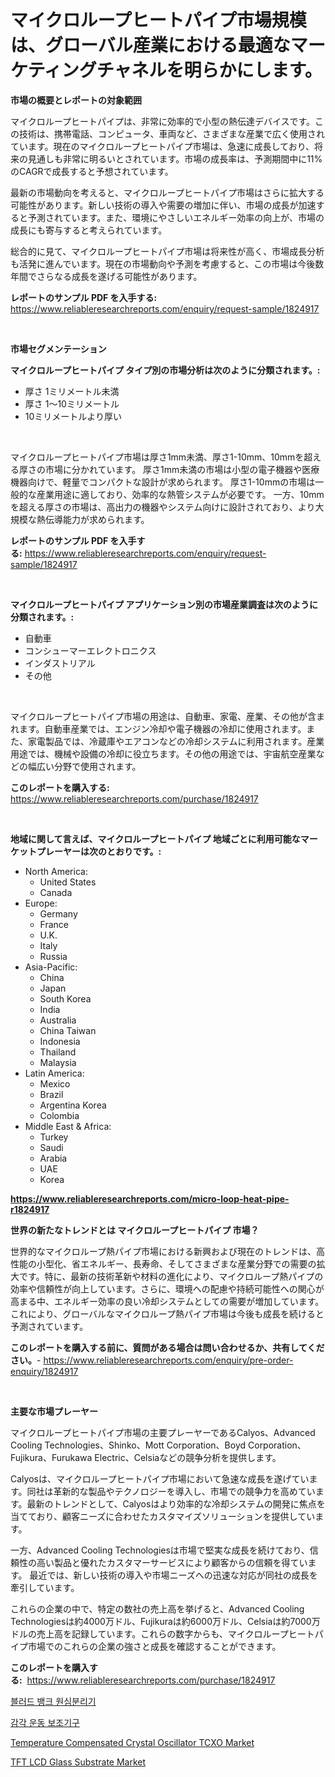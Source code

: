 <p><h1>マイクロループヒートパイプ市場規模は、グローバル産業における最適なマーケティングチャネルを明らかにします。</h1></p><p><strong>市場の概要とレポートの対象範囲</strong></p>
<p><p>マイクロループヒートパイプは、非常に効率的で小型の熱伝達デバイスです。この技術は、携帯電話、コンピュータ、車両など、さまざまな産業で広く使用されています。現在のマイクロループヒートパイプ市場は、急速に成長しており、将来の見通しも非常に明るいとされています。市場の成長率は、予測期間中に11%のCAGRで成長すると予想されています。</p><p>最新の市場動向を考えると、マイクロループヒートパイプ市場はさらに拡大する可能性があります。新しい技術の導入や需要の増加に伴い、市場の成長が加速すると予測されています。また、環境にやさしいエネルギー効率の向上が、市場の成長にも寄与すると考えられています。</p><p>総合的に見て、マイクロループヒートパイプ市場は将来性が高く、市場成長分析も活発に進んでいます。現在の市場動向や予測を考慮すると、この市場は今後数年間でさらなる成長を遂げる可能性があります。</p></p>
<p><strong>レポートのサンプル PDF を入手する:</strong> <a href="https://www.reliableresearchreports.com/enquiry/request-sample/1824917">https://www.reliableresearchreports.com/enquiry/request-sample/1824917</a></p>
<p>&nbsp;</p>
<p><strong>市場セグメンテーション</strong></p>
<p><strong>マイクロループヒートパイプ タイプ別の市場分析は次のように分類されます。:</strong></p>
<p><ul><li>厚さ 1ミリメートル未満</li><li>厚さ 1〜10ミリメートル</li><li>10ミリメートルより厚い</li></ul></p>
<p>&nbsp;</p>
<p><p>マイクロループヒートパイプ市場は厚さ1mm未満、厚さ1-10mm、10mmを超える厚さの市場に分かれています。 厚さ1mm未満の市場は小型の電子機器や医療機器向けで、軽量でコンパクトな設計が求められます。 厚さ1-10mmの市場は一般的な産業用途に適しており、効率的な熱管システムが必要です。 一方、10mmを超える厚さの市場は、高出力の機器やシステム向けに設計されており、より大規模な熱伝導能力が求められます。</p></p>
<p><strong>レポートのサンプル PDF を入手する:</strong>&nbsp;<a href="https://www.reliableresearchreports.com/enquiry/request-sample/1824917">https://www.reliableresearchreports.com/enquiry/request-sample/1824917</a></p>
<p>&nbsp;</p>
<p><strong> マイクロループヒートパイプ アプリケーション別の市場産業調査は次のように分類されます。:</strong></p>
<p><ul><li>自動車</li><li>コンシューマーエレクトロニクス</li><li>インダストリアル</li><li>その他</li></ul></p>
<p>&nbsp;</p>
<p><p>マイクロループヒートパイプ市場の用途は、自動車、家電、産業、その他が含まれます。自動車産業では、エンジン冷却や電子機器の冷却に使用されます。また、家電製品では、冷蔵庫やエアコンなどの冷却システムに利用されます。産業用途では、機械や設備の冷却に役立ちます。その他の用途では、宇宙航空産業などの幅広い分野で使用されます。</p></p>
<p><strong>このレポートを購入する:</strong>&nbsp; <a href="https://www.reliableresearchreports.com/purchase/1824917">https://www.reliableresearchreports.com/purchase/1824917</a></p>
<p>&nbsp;</p>
<p><strong>地域に関して言えば、マイクロループヒートパイプ 地域ごとに利用可能なマーケットプレーヤーは次のとおりです。:</strong></p>
<p><ul>
    <li>
        North America:
        <ul>
            <li>United States</li>
            <li>Canada</li>
        </ul>
    </li>
    <li>
        Europe:
        <ul>
            <li>Germany</li>
            <li>France</li>
            <li>U.K.</li>
            <li>Italy</li>
            <li>Russia</li>
        </ul>
    </li>
    <li>
        Asia-Pacific:
        <ul>
            <li>China</li>
            <li>Japan</li>
            <li>South Korea</li>
            <li>India</li>
            <li>Australia</li>
            <li>China Taiwan</li>
            <li>Indonesia</li>
            <li>Thailand</li>
            <li>Malaysia</li>
        </ul>
    </li>
    <li>
        Latin America:
        <ul>
            <li>Mexico</li>
            <li>Brazil</li>
            <li>Argentina Korea</li>
            <li>Colombia</li>
        </ul>
    </li>
    <li>
        Middle East & Africa:
        <ul>
            <li>Turkey</li>
            <li>Saudi</li>
            <li>Arabia</li>
            <li>UAE</li>
            <li>Korea</li>
        </ul>
    </li>
    </ul></p>
<p><strong><a href="https://www.reliableresearchreports.com/micro-loop-heat-pipe-r1824917">https://www.reliableresearchreports.com/micro-loop-heat-pipe-r1824917</a></strong>&nbsp;</p>
<p><strong>世界の新たなトレンドとは マイクロループヒートパイプ 市場？</strong></p>
<p><p>世界的なマイクロループ熱パイプ市場における新興および現在のトレンドは、高性能の小型化、省エネルギー、長寿命、そしてさまざまな産業分野での需要の拡大です。特に、最新の技術革新や材料の進化により、マイクロループ熱パイプの効率や信頼性が向上しています。さらに、環境への配慮や持続可能性への関心が高まる中、エネルギー効率の良い冷却システムとしての需要が増加しています。これにより、グローバルなマイクロループ熱パイプ市場は今後も成長を続けると予測されています。</p></p>
<p><strong>このレポートを購入する前に、質問がある場合は問い合わせるか、共有してください。</strong>- <a href="https://www.reliableresearchreports.com/enquiry/pre-order-enquiry/1824917">https://www.reliableresearchreports.com/enquiry/pre-order-enquiry/1824917</a></p>
<p>&nbsp;</p>
<p><strong>主要な市場プレーヤー</strong></p>
<p><p>マイクロループヒートパイプ市場の主要プレーヤーであるCalyos、Advanced Cooling Technologies、Shinko、Mott Corporation、Boyd Corporation、Fujikura、Furukawa Electric、Celsiaなどの競争分析を提供します。</p><p>Calyosは、マイクロループヒートパイプ市場において急速な成長を遂げています。同社は革新的な製品やテクノロジーを導入し、市場での競争力を高めています。最新のトレンドとして、Calyosはより効率的な冷却システムの開発に焦点を当てており、顧客ニーズに合わせたカスタマイズソリューションを提供しています。</p><p>一方、Advanced Cooling Technologiesは市場で堅実な成長を続けており、信頼性の高い製品と優れたカスタマーサービスにより顧客からの信頼を得ています。 最近では、新しい技術の導入や市場ニーズへの迅速な対応が同社の成長を牽引しています。</p><p>これらの企業の中で、特定の数社の売上高を挙げると、Advanced Cooling Technologiesは約4000万ドル、Fujikuraは約6000万ドル、Celsiaは約7000万ドルの売上高を記録しています。これらの数字からも、マイクロループヒートパイプ市場でのこれらの企業の強さと成長を確認することができます。</p></p>
<p><strong>このレポートを購入する:</strong>&nbsp;&nbsp;<a href="https://www.reliableresearchreports.com/purchase/1824917">https://www.reliableresearchreports.com/purchase/1824917</a></p>
<p><p><a href="https://medium.com/@avramcornescu20221/%ED%98%88%EC%95%A1-%EC%9D%80%ED%96%89-%EC%9B%90%EC%8B%AC%EB%B6%84%EB%A6%AC%EA%B8%B0-%EC%8B%9C%EC%9E%A5-%EB%B6%84%EC%84%9D-%EA%B7%B8-cagr-%EC%8B%9C%EC%9E%A5-%EC%84%B8%EB%B6%84%ED%99%94-%EB%B0%8F-%EA%B8%80%EB%A1%9C%EB%B2%8C-%EC%82%B0%EC%97%85-%EA%B0%9C%EC%9A%94-8ef578ba1674">블러드 뱅크 원심분리기</a></p><p><a href="https://medium.com/@dinty11332244/%EA%B0%90%EA%B0%81-%EC%9A%B4%EB%8F%99-%EB%B3%B4%EC%A1%B0%EA%B8%B0-%EC%8B%9C%EC%9E%A5-%EC%8B%9C%EC%9E%A5-%EC%A0%90%EC%9C%A0%EC%9C%A8-%EC%8B%9C%EC%9E%A5-%EB%8F%99%ED%96%A5-%EB%B0%8F-%EB%AF%B8%EB%9E%98-%EC%84%B1%EC%9E%A5-%ED%83%90%EC%83%89-7cdc13c15ba5">감각 운동 보조기구</a></p><p><a href="https://www.linkedin.com/pulse/temperature-compensated-crystal-oscillator-tcxo-market-insight-ndixf?trackingId=vU98zVP5M3XMn4lgZq%2FR4Q%3D%3D">Temperature Compensated Crystal Oscillator TCXO Market</a></p><p><a href="https://www.linkedin.com/pulse/tft-lcd-glass-substrate-market-outlook-industry-overview-forecast-dzlmf?trackingId=4h0aaQO5X7jC85BvcqudTw%3D%3D">TFT LCD Glass Substrate Market</a></p></p>